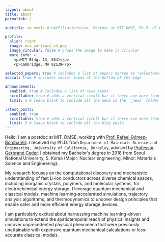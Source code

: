 ```yaml
---
layout: about
title: about
permalink: /

subtitle: <a href='#'>Affiliations</a>. Postdoc at MIT DMSE, Ph.D. UC Berkeley (2024)

profile:
  align: right
  image: ecs_portrait_v4.png
  image_circular: false # crops the image to make it circular
  more_info: >
    <p>MIT Bldg. 13, 5041</p>
    <p>Cambridge, MA 02139</p>

selected_papers: true # includes a list of papers marked as "selected={true}"
social: true # includes social icons at the bottom of the page

announcements:
  enabled: true # includes a list of news items
  scrollable: true # adds a vertical scroll bar if there are more than 3 news items
  limit: 5 # leave blank to include all the news in the `_news` folder

latest_posts:
  enabled: true
  scrollable: true # adds a vertical scroll bar if there are more than 3 new posts items
  limit: 3 # leave blank to include all the blog posts
---
```


Hello, I am a postdoc at MIT, DMSE, working with [Prof. Rafael Gómez-Bombarelli](https://gomezbombarelli.mit.edu/kyujung/). I received my Ph.D. from `Department of Materials Science and Engineering, University of California, Berkeley`, advised by [Professor Gerbrand Ceder](https://ceder.berkeley.edu). I obtained my Bachelor's degree in 2018 from Seoul National University, S. Korea (Major: Nuclear engineering, Minor: Materials Science and Engineering).

My research focuses on the computational discovery and mechanistic understanding of fast Li-ion conductors across diverse chemical spaces, including inorganic crystals, polymers, and molecular systems, for electrochemical energy storage. I leverage quantum mechanical and classical models, machine learning-accelerated simulations, trajectory analysis algorithms, and thermodynamics to uncover design principles that enable safer and more efficient energy storage devices.

I am particularly excited about harnessing machine learning-driven simulations to extend the spatiotemporal reach of physical insights and uncover unprecedented physical phenomena that were previously unattainable with expensive quantum mechanical calculations or less-accurate classical models.


<!-- 
See [Research page](/al-folio/research) for details!
Write your biography here. Tell the world about yourself. Link to your favorite [subreddit](http://reddit.com). You can put a picture in, too. The code is already in, just name your picture `prof_pic.jpg` and put it in the `img/` folder.

Put your address / P.O. box / other info right below your picture. You can also disable any of these elements by editing `profile` property of the YAML header of your `_pages/about.md`. Edit `_bibliography/papers.bib` and Jekyll will render your [publications page](/al-folio/publications/) automatically.
-->